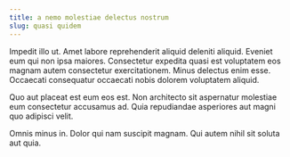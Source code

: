 ```yaml
---
title: a nemo molestiae delectus nostrum
slug: quasi quidem
---
```


Impedit illo ut. Amet labore reprehenderit aliquid deleniti aliquid. Eveniet eum qui non ipsa maiores. Consectetur expedita quasi est voluptatem eos magnam autem consectetur exercitationem. Minus delectus enim esse. Occaecati consequatur occaecati nobis dolorem voluptatem aliquid.

Quo aut placeat est eum eos est. Non architecto sit aspernatur molestiae eum consectetur accusamus ad. Quia repudiandae asperiores aut magni quo adipisci velit.

Omnis minus in. Dolor qui nam suscipit magnam. Qui autem nihil sit soluta aut quia.
